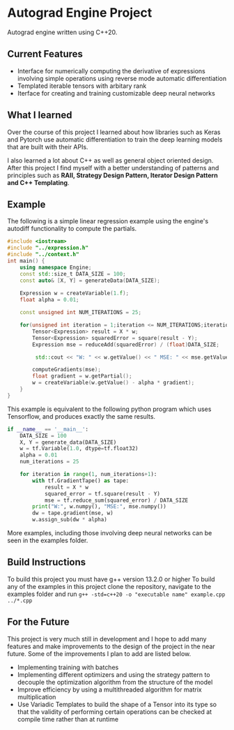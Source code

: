 # Autograd Engine Project

Autograd engine written using C++20.

## Current Features

* Interface for numerically computing the derivative of expressions involving simple operations using reverse mode automatic differentiation
* Templated iterable tensors with arbitary rank
* Iterface for creating and training customizable deep neural networks

## What I learned

Over the course of this project I learned about how libraries such as Keras and Pytorch use automatic differentiation to train the deep learning models that are built with their APIs.

I also learned a lot about C++ as well as general object oriented design. After this project I find myself with a better understanding of patterns and principles such as **RAII, Strategy Design Pattern, Iterator Design Pattern and C++ Templating**.

## Example
The following is a simple linear regression example using the engine's autodiff functionality to compute the partials.
```cpp
#include <iostream>
#include "../expression.h"
#include "../context.h"
int main() {
    using namespace Engine;
    const std::size_t DATA_SIZE = 100;
    const auto& [X, Y] = generateData(DATA_SIZE);
    
    Expression w = createVariable(1.f);
    float alpha = 0.01;

    const unsigned int NUM_ITERATIONS = 25;

    for(unsigned int iteration = 1;iteration <= NUM_ITERATIONS;iteration++) {
        Tensor<Expression> result = X * w;
        Tensor<Expression> squaredError = square(result - Y);
        Expression mse = reduceAdd(squaredError) / (float)DATA_SIZE;

         std::cout << "W: " << w.getValue() << " MSE: " << mse.getValue() << std::endl;

        computeGradients(mse);
        float gradient = w.getPartial();
        w = createVariable(w.getValue() - alpha * gradient);
    }
}
```
This example is equivalent to the following python program which uses Tensorflow, and produces exactly the same results.

```py
if __name__ == '__main__':
    DATA_SIZE = 100
    X, Y = generate_data(DATA_SIZE)
    w = tf.Variable(1.0, dtype=tf.float32)
    alpha = 0.01
    num_iterations = 25

    for iteration in range(1, num_iterations+1):
        with tf.GradientTape() as tape:
            result = X * w
            squared_error = tf.square(result - Y)
            mse = tf.reduce_sum(squared_error) / DATA_SIZE
        print("W:", w.numpy(), "MSE:", mse.numpy())
        dw = tape.gradient(mse, w)
        w.assign_sub(dw * alpha)
```

More examples, including those involving deep neural networks can be seen in the examples folder.
## Build Instructions

To build this project you must have g++ version 13.2.0 or higher
To build any of the examples in this project clone the repository, navigate to the examples folder and run 
`g++ -std=c++20 -o "executable name" example.cpp ../*.cpp`

## For the Future

This project is very much still in development and I hope to add many features and make improvements to the design of the project in the near future.  Some of the improvements I plan to add are listed below.

* Implementing training with batches
* Implementing different optimizers and using the strategy pattern to decouple the optimization algorithm from the structure of the model
* Improve efficiency by using a multithreaded algorithm for matrix multiplication
* Use Variadic Templates to build the shape of a Tensor into its type so that the validity of performing certain operations can be checked at compile time rather than at runtime

